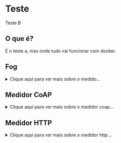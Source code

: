 # Teste
Teste B

## O que é?
É o teste a, mas onde tudo vai funcionar com docker.

## Fog
<details>
  <summary>Clique aqui para ver mais sobre o medido...</summary>
  
  ### O que é? 
  A camada que vai receber diversos protocolos de entrada e fazer a transmissão de diversos protocolos de saída.

</details>

## Medidor CoAP
<details>
  <summary>Clique aqui para ver mais sobre o medidor coap...</summary>
  
  ### O que é? 
  Simulador do medidor inteligente de energia, le o arquivo data.csv e faz a transmissão dos dados a cada segundo utilizando o protocolo CoAP.

</details>

## Medidor HTTP
<details>
  <summary>Clique aqui para ver mais sobre o medidor http...</summary>
  
  ### O que é? 
  Simulador do medidor inteligente de energia, le o arquivo data.csv e faz a transmissão dos dados a cada segundo utilizando o protocolo HTTP.

</details>
